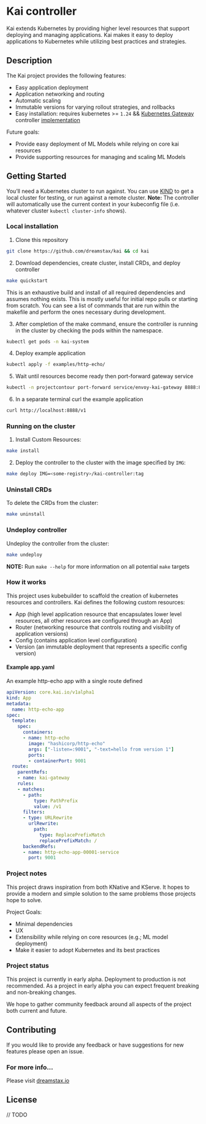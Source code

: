 # Kai controller

Kai extends Kubernetes by providing higher level resources that support deploying and managing applications. Kai makes it easy to deploy applications to Kubernetes while utilizing best practices and strategies.

## Description
The Kai project provides the following features:
- Easy application deployment
- Application networking and routing
- Automatic scaling
- Immutable versions for varying rollout strategies, and rollbacks
- Easy installation: requires kubernetes >= `1.24` && [Kubernetes Gateway](https://gateway-api.sigs.k8s.io/) controller [implementation](https://gateway-api.sigs.k8s.io/implementations/)

Future goals:
- Provide easy deployment of ML Models while relying on core kai resources
- Provide supporting resources for managing and scaling ML Models

## Getting Started
You’ll need a Kubernetes cluster to run against. You can use [KIND](https://sigs.k8s.io/kind) to get a local cluster for testing, or run against a remote cluster.
**Note:** The controller will automatically use the current context in your kubeconfig file (i.e. whatever cluster `kubectl cluster-info` shows).

### Local installation
1. Clone this repository
```sh 
git clone https://github.com/dreamstax/kai && cd kai
```

2. Download dependencies, create cluster, install CRDs, and deploy controller
```sh
make quickstart
```

This is an exhaustive build and install of all required dependencies and assumes nothing exists. This is mostly useful for initial repo pulls or starting from scratch. You can see a list of commands that are run within the makefile and perform the ones necessary during development.

3. After completion of the make command, ensure the controller is running in the cluster by checking the pods within the namespace.
```sh
kubectl get pods -n kai-system
```

4. Deploy example application
```sh
kubectl apply -f examples/http-echo/
```

5. Wait until resources become ready then port-forward gateway service
```sh
kubectl -n projectcontour port-forward service/envoy-kai-gateway 8888:8080
```

6. In a separate terminal curl the example application

```sh
curl http://localhost:8888/v1
```

### Running on the cluster
1. Install Custom Resources:

```sh
make install
```
	
2. Deploy the controller to the cluster with the image specified by `IMG`:

```sh
make deploy IMG=<some-registry>/kai-controller:tag
```

### Uninstall CRDs
To delete the CRDs from the cluster:

```sh
make uninstall
```

### Undeploy controller
Undeploy the controller from the cluster:

```sh
make undeploy
```

**NOTE:** Run `make --help` for more information on all potential `make` targets

### How it works
This project uses kubebuilder to scaffold the creation of kubernetes resources and controllers. Kai defines the following custom resources:
- App (high level application resource that encapsulates lower level resources, all other resources are configured through an App)
- Router (networking resource that controls routing and visibility of application versions)
- Config (contains application level configuration)
- Version (an immutable deployment that represents a specific config version)

#### Example app.yaml
An example http-echo app with a single route defined
```yaml
apiVersion: core.kai.io/v1alpha1
kind: App
metadata:
  name: http-echo-app
spec:
  template:
    spec:
      containers:
      - name: http-echo
        image: "hashicorp/http-echo"
        args: ["-listen=:9001", "-text=hello from version 1"]
        ports:
        - containerPort: 9001
  route:
    parentRefs:
    - name: kai-gateway
    rules:
    - matches:
      - path:
          type: PathPrefix
          value: /v1
      filters:
      - type: URLRewrite
        urlRewrite:
          path:
            type: ReplacePrefixMatch
            replacePrefixMatch: /
      backendRefs:
      - name: http-echo-app-00001-service
        port: 9001

```

### Project notes
This project draws inspiration from both KNative and KServe. It hopes to provide a modern and simple solution to the same problems those projects hope to solve.

Project Goals:
- Minimal dependencies
- UX
- Extensibility while relying on core resources (e.g.; ML model deployment)
- Make it easier to adopt Kubernetes and its best practices

### Project status
This project is currently in early alpha. Deployment to production is not recommended. As a project in early alpha you can expect frequent breaking and non-breaking changes.

We hope to gather community feedback around all aspects of the project both current and future.

## Contributing
If you would like to provide any feedback or have suggestions for new features please open an issue.

### For more info...
Please visit [dreamstax.io](https://dreamstax.io)
## License

// TODO
